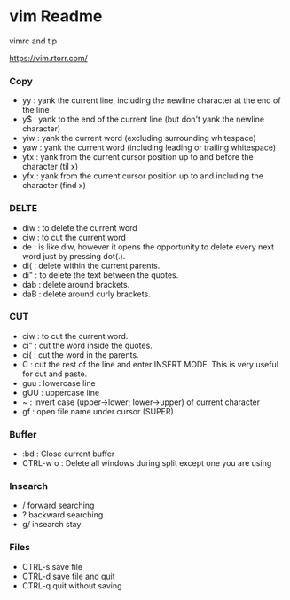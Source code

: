 # vim Readme
vimrc and tip

https://vim.rtorr.com/

### Copy

- yy  : yank the current line, including the newline character at the end of the line
- y$  : yank to the end of the current line (but don't yank the newline character)
- yiw : yank the current word (excluding surrounding whitespace)
- yaw : yank the current word (including leading or trailing whitespace)
- ytx : yank from the current cursor position up to and before the character (til x)
- yfx : yank from the current cursor position up to and including the character (find x)

### DELTE

- diw : to delete the current word 
- ciw : to cut the current word 
- de  : is like diw, however it opens the opportunity to delete every next word just by pressing dot(.).
- di( : delete within the current parents.
- di" : to delete the text between the quotes.
- dab : delete around brackets.
- daB : delete around curly brackets.

### CUT 
 
- ciw : to cut the current word.
- ci" : cut the word inside the quotes.
- ci( : cut the word in the parents.
- C   : cut the rest of the line and enter INSERT MODE. This is very useful for cut and paste.
- guu : lowercase line
- gUU : uppercase line
- ~   : invert case (upper->lower; lower->upper) of current character
- gf  : open file name under cursor (SUPER)

### Buffer
- :bd : Close current buffer 
- CTRL-w o : Delete all windows during split except one you are using


### Insearch
- / forward searching 
- ? backward searching 
- g/ insearch stay

### Files
- CTRL-s save file 
- CTRL-d save file and quit 
- CTRL-q quit without saving
